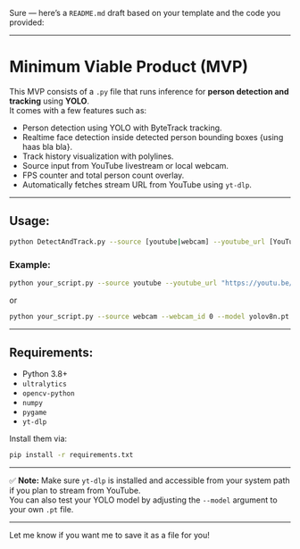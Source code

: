 Sure — here’s a `README.md` draft based on your template and the code you provided:

---

# Minimum Viable Product (MVP)

This MVP consists of a `.py` file that runs inference for **person detection and tracking** using **YOLO**.  
It comes with a few features such as:

- Person detection using YOLO with ByteTrack tracking.
- Realtime face detection inside detected person bounding boxes {using haas bla bla}.
- Track history visualization with polylines.
- Source input from YouTube livestream or local webcam.
- FPS counter and total person count overlay.
- Automatically fetches stream URL from YouTube using `yt-dlp`.

---

## Usage:

```bash
python DetectAndTrack.py --source [youtube|webcam] --youtube_url [YouTube Link] --webcam_id [Device ID] --model [YOLO Model] --conf [Confidence Threshold]
```

### Example:
```bash
python your_script.py --source youtube --youtube_url "https://youtu.be/su33E1lreMc?si=b2ritLiv6uCMKOx3" --model yolov8n.pt --conf 0.4
```
or
```bash
python your_script.py --source webcam --webcam_id 0 --model yolov8n.pt --conf 0.4
```

---

## Requirements:

- Python 3.8+
- `ultralytics`  
- `opencv-python`  
- `numpy`  
- `pygame`  
- `yt-dlp`  

Install them via:

```bash
pip install -r requirements.txt
```

---

✅ **Note:** Make sure `yt-dlp` is installed and accessible from your system path if you plan to stream from YouTube.  
You can also test your YOLO model by adjusting the `--model` argument to your own `.pt` file.

---

Let me know if you want me to save it as a file for you!